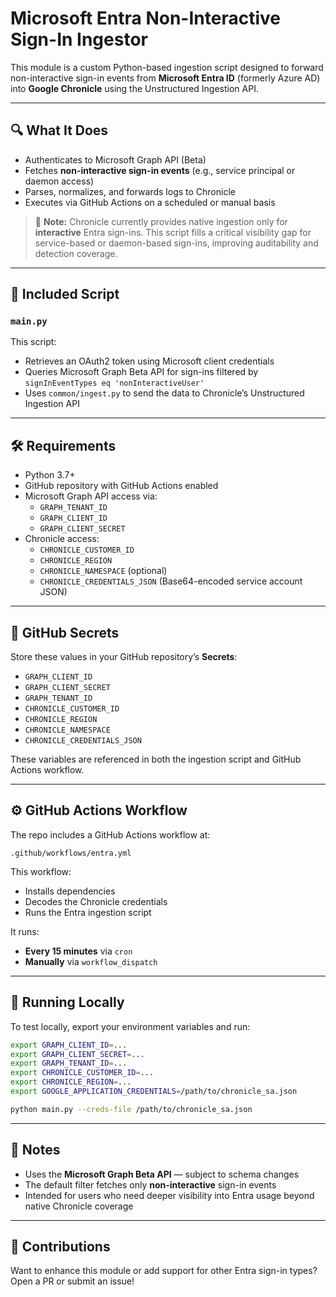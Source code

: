 # Microsoft Entra Non-Interactive Sign-In Ingestor

This module is a custom Python-based ingestion script designed to forward non-interactive sign-in events from **Microsoft Entra ID** (formerly Azure AD) into **Google Chronicle** using the Unstructured Ingestion API.

---

## 🔍 What It Does

- Authenticates to Microsoft Graph API (Beta)
- Fetches **non-interactive sign-in events** (e.g., service principal or daemon access)
- Parses, normalizes, and forwards logs to Chronicle
- Executes via GitHub Actions on a scheduled or manual basis

> 🔎 **Note:** Chronicle currently provides native ingestion only for **interactive** Entra sign-ins. This script fills a critical visibility gap for service-based or daemon-based sign-ins, improving auditability and detection coverage.

---

## 📂 Included Script

### `main.py`

This script:
- Retrieves an OAuth2 token using Microsoft client credentials
- Queries Microsoft Graph Beta API for sign-ins filtered by `signInEventTypes eq 'nonInteractiveUser'`
- Uses `common/ingest.py` to send the data to Chronicle’s Unstructured Ingestion API

---

## 🛠 Requirements

- Python 3.7+
- GitHub repository with GitHub Actions enabled
- Microsoft Graph API access via:
  - `GRAPH_TENANT_ID`
  - `GRAPH_CLIENT_ID`
  - `GRAPH_CLIENT_SECRET`
- Chronicle access:
  - `CHRONICLE_CUSTOMER_ID`
  - `CHRONICLE_REGION`
  - `CHRONICLE_NAMESPACE` (optional)
  - `CHRONICLE_CREDENTIALS_JSON` (Base64-encoded service account JSON)

---

## 🔐 GitHub Secrets

Store these values in your GitHub repository’s **Secrets**:

- `GRAPH_CLIENT_ID`
- `GRAPH_CLIENT_SECRET`
- `GRAPH_TENANT_ID`
- `CHRONICLE_CUSTOMER_ID`
- `CHRONICLE_REGION`
- `CHRONICLE_NAMESPACE`
- `CHRONICLE_CREDENTIALS_JSON`

These variables are referenced in both the ingestion script and GitHub Actions workflow.

---

## ⚙ GitHub Actions Workflow

The repo includes a GitHub Actions workflow at:

```
.github/workflows/entra.yml
```

This workflow:
- Installs dependencies
- Decodes the Chronicle credentials
- Runs the Entra ingestion script

It runs:
- **Every 15 minutes** via `cron`
- **Manually** via `workflow_dispatch`

---

## 🧪 Running Locally

To test locally, export your environment variables and run:

```bash
export GRAPH_CLIENT_ID=...
export GRAPH_CLIENT_SECRET=...
export GRAPH_TENANT_ID=...
export CHRONICLE_CUSTOMER_ID=...
export CHRONICLE_REGION=...
export GOOGLE_APPLICATION_CREDENTIALS=/path/to/chronicle_sa.json

python main.py --creds-file /path/to/chronicle_sa.json
```

---

## 📄 Notes

- Uses the **Microsoft Graph Beta API** — subject to schema changes
- The default filter fetches only **non-interactive** sign-in events
- Intended for users who need deeper visibility into Entra usage beyond native Chronicle coverage

---

## 🤝 Contributions

Want to enhance this module or add support for other Entra sign-in types? Open a PR or submit an issue!
